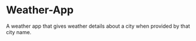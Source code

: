 # Weather-App
A weather app that gives weather details about a city when provided by that city name.

